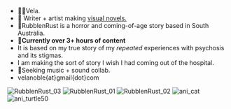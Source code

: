 - 🦘🦌Vela.
- 🍄 Writer + artist making [visual novels.](https://moondisorder.com/portfolio/rubbleandrust/) 
- 🐍RubblenRust is a horror and coming-of-age story based in South Australia.
- 🔪**Currently over 3+ hours of content**
- It is based on my true story of my <em>repeated</em> experiences with psychosis and its stigmas. 
- I am making the sort of story I wish I had coming out of the hospital.
- 🔑Seeking music + sound collab.
- velanoble{at}gmail{dot}com

![RubblenRust_03](https://user-images.githubusercontent.com/47091951/123734296-3a73bb80-d8dc-11eb-8a66-9d42dc649b9b.gif)
![RubblenRust_01](https://user-images.githubusercontent.com/47091951/123734302-3c3d7f00-d8dc-11eb-9c97-bab611f3ad20.gif)
![RubblenRust_02](https://user-images.githubusercontent.com/47091951/123734308-3e9fd900-d8dc-11eb-928f-93c5893315e6.gif)
![ani_cat](https://user-images.githubusercontent.com/47091951/123735895-3f863a00-d8df-11eb-9e98-1a54df068bd6.gif)
![ani_turtle50](https://user-images.githubusercontent.com/47091951/123736006-6fcdd880-d8df-11eb-8be0-f37228f7d6cb.gif)
